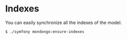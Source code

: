 Indexes
=======

You can easily synchronize all the indexes of the model.

    $ ./symfony mondongo:ensure-indexes
